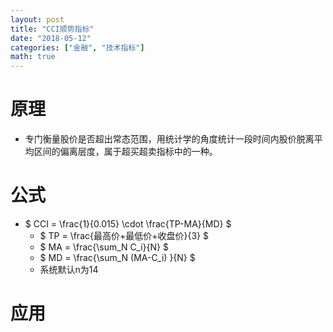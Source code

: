 ```yaml
---
layout: post
title: "CCI顺势指标"
date: "2018-05-12"
categories: ["金融", "技术指标"]
math: true
---
```


# 原理

- 专门衡量股价是否超出常态范围，用统计学的角度统计一段时间内股价脱离平均区间的偏离层度，属于超买超卖指标中的一种。

# 公式

- $ CCI = \frac{1}{0.015} \cdot \frac{TP-MA}{MD} $
    - $ TP = \frac{最高价+最低价+收盘价}{3} $
    - $ MA = \frac{\sum_N C_i}{N} $
    - $ MD = \frac{\sum_N (MA-C_i) }{N} $
    - 系统默认n为14

# 应用

